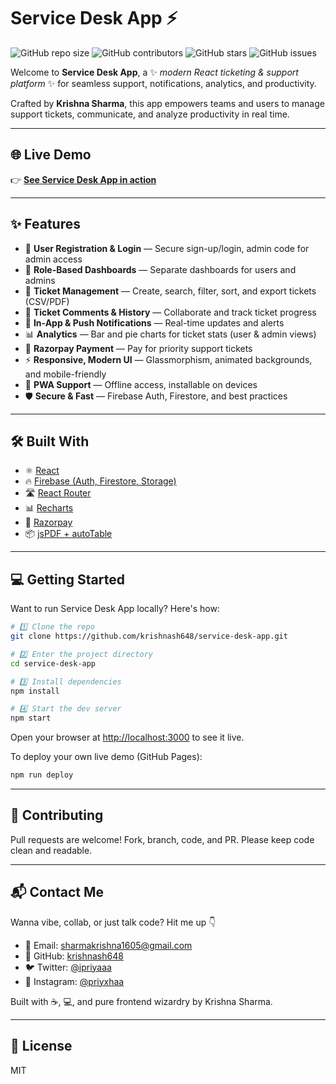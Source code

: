 # Service Desk App ⚡️

![GitHub repo size](https://img.shields.io/github/repo-size/krishnash648/service-desk-app)
![GitHub contributors](https://img.shields.io/github/contributors/krishnash648/service-desk-app)
![GitHub stars](https://img.shields.io/github/stars/krishnash648/service-desk-app?style=social)
![GitHub issues](https://img.shields.io/github/issues/krishnash648/service-desk-app)

Welcome to **Service Desk App**, a ✨ _modern React ticketing & support platform_ ✨ for seamless support, notifications, analytics, and productivity.

Crafted by **Krishna Sharma**, this app empowers teams and users to manage support tickets, communicate, and analyze productivity in real time.

---

## 🌐 Live Demo

👉 [**See Service Desk App in action**](https://krishnash648.github.io/service-desk-app)

---

## ✨ Features

- 🔐 **User Registration & Login** — Secure sign-up/login, admin code for admin access
- 👤 **Role-Based Dashboards** — Separate dashboards for users and admins
- 📝 **Ticket Management** — Create, search, filter, sort, and export tickets (CSV/PDF)
- 💬 **Ticket Comments & History** — Collaborate and track ticket progress
- 🔔 **In-App & Push Notifications** — Real-time updates and alerts
- 📊 **Analytics** — Bar and pie charts for ticket stats (user & admin views)
- 💸 **Razorpay Payment** — Pay for priority support tickets
- ⚡ **Responsive, Modern UI** — Glassmorphism, animated backgrounds, and mobile-friendly
- 📱 **PWA Support** — Offline access, installable on devices
- 🛡️ **Secure & Fast** — Firebase Auth, Firestore, and best practices

---

## 🛠️ Built With

- ⚛️ [React](https://reactjs.org/)
- 🔥 [Firebase (Auth, Firestore, Storage)](https://firebase.google.com/)
- 🛣️ [React Router](https://reactrouter.com/)
- 📊 [Recharts](https://recharts.org/)
- 💸 [Razorpay](https://razorpay.com/)
- 📦 [jsPDF + autoTable](https://github.com/parallax/jsPDF)

---

## 💻 Getting Started

Want to run Service Desk App locally? Here's how:

```bash
# 1️⃣ Clone the repo
git clone https://github.com/krishnash648/service-desk-app.git

# 2️⃣ Enter the project directory
cd service-desk-app

# 3️⃣ Install dependencies
npm install

# 4️⃣ Start the dev server
npm start
```

Open your browser at [http://localhost:3000](http://localhost:3000) to see it live.

To deploy your own live demo (GitHub Pages):
```bash
npm run deploy
```

---

## 🤝 Contributing

Pull requests are welcome! Fork, branch, code, and PR. Please keep code clean and readable.

---

## 📬 Contact Me

Wanna vibe, collab, or just talk code? Hit me up 👇

- 📧 Email: sharmakrishna1605@gmail.com  
- 🐙 GitHub: [krishnash648](https://github.com/krishnash648)
- 🐦 Twitter: [@ipriyaaa](https://twitter.com/ipriyaaa)
- 📸 Instagram: [@priyxhaa](https://instagram.com/priyxhaa)

Built with ☕, 💻, and pure frontend wizardry by Krishna Sharma.

---

## 📝 License

MIT
